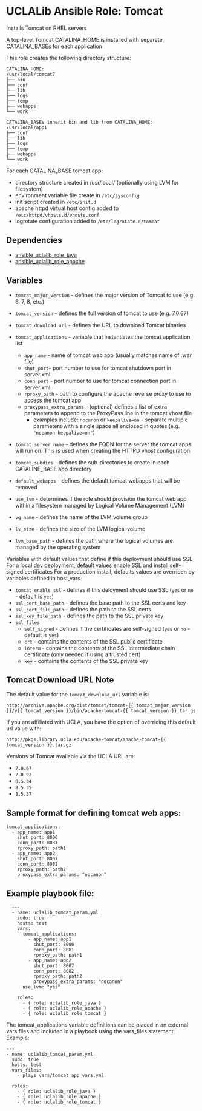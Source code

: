 # UCLALib Ansible Role: Tomcat

Installs Tomcat on RHEL servers

A top-level Tomcat CATALINA_HOME is installed with separate CATALINA_BASEs for each application

This role creates the following directory structure:

```
CATALINA_HOME:
/usr/local/tomcat7
├── bin
├── conf
├── lib
├── logs
├── temp
├── webapps
└── work

CATALINA_BASEs inherit bin and lib from CATALINA_HOME:
/usr/local/app1
├── conf
├── lib
├── logs
├── temp
├── webapps
└── work
```
For each CATALINA_BASE tomcat app:
* directory structure created in /usr/local/ (optionally using LVM for filesystem)
* environment variable file create in `/etc/sysconfig`
* init script created in `/etc/init.d`
* apache httpd virtual host config added to `/etc/httpd/vhosts.d/vhosts.conf`
* logrotate configuration added to `/etc/logrotate.d/tomcat`

## Dependencies

* [ansible_uclalib_role_java](https://github.com/UCLALibrary/ansible_uclalib_role_java)
* [ansible_uclalib_role_apache](https://github.com/UCLALibrary/ansible_uclalib_role_apache)

## Variables

  * `tomcat_major_version` - defines the major version of Tomcat to use (e.g. 6, 7, 8, etc.)

  * `tomcat_version` - defines the full version of tomcat to use (e.g. 7.0.67)

  * `tomcat_download_url` - defines the URL to download Tomcat binaries

  * `tomcat_applications` - variable that instantiates the tomcat application list
    * `app_name` - name of tomcat web app (usually matches name of .war file)
    * `shut_port`- port number to use for tomcat shutdown port in server.xml
    * `conn_port` - port number to use for tomcat connection port in server.xml
    * `rproxy_path` - path to configure the apache reverse proxy to use to access the tomcat app
    * `proxypass_extra_params` - (optional) defines a list of extra parameters to append to the ProxyPass line in the tomcat vhost file
        * examples include: `nocanon` or `keepalive=on` - separate multiple parameters with a single space all enclosed in quotes (e.g. `"nocanon keepalive=on"`)

  * `tomcat_server_name` - defines the FQDN for the server the tomcat apps will run on. This is used when creating the HTTPD vhost configuration

  * `tomcat_subdirs` - defines the sub-directories to create in each CATALINE_BASE app directory

  * `default_webapps` - defines the default tomcat webapps that will be removed

  * `use_lvm` - determines if the role should provision the tomcat web app within a filesystem managed by Logical Volume Management (LVM)

  * `vg_name` - defines the name of the LVM volume group

  * `lv_size` - defines the size of the LVM logical volume

  * `lvm_base_path` - defines the path where the logical volumes are managed by the operating system

Variables with default values that define if this deployment should use SSL
For a local dev deployment, default values enable SSL and install self-signed certificates
For a production install, defaults values are overriden by variables defined in host_vars
  * `tomcat_enable_ssl` - defines if this deloyment should use SSL (`yes` or `no` - default is `yes`)
  * `ssl_cert_base_path` - defines the base path to the SSL certs and key
  * `ssl_cert_file_path` - defines the path to the SSL certs
  * `ssl_key_file_path` - defines the path to the SSL private key
  * `ssl_files`
      * `self_signed` - defines if the certificates are self-signed (`yes` or `no` - default is `yes`)
      * `crt` - contains the contents of the SSL public certificate
      * `interm` - contains the contents of the SSL intermediate chain certificate (only needed if using a trusted cert)
      * `key` - contains the contents of the SSL private key

## Tomcat Download URL Note

The default value for the `tomcat_download_url` variable is:

`http://archive.apache.org/dist/tomcat/tomcat-{{ tomcat_major_version }}/v{{ tomcat_version }}/bin/apache-tomcat-{{ tomcat_version }}.tar.gz`

If you are affiliated with UCLA, you have the option of overriding this default url value with:

`http://pkgs.library.ucla.edu/apache-tomcat/apache-tomcat-{{ tomcat_version }}.tar.gz`

Versions of Tomcat available via the UCLA URL are:

* `7.0.67`
* `7.0.92`
* `8.5.34`
* `8.5.35`
* `8.5.37`

## Sample format for defining tomcat web apps:
  ```
  tomcat_applications:
    - app_name: app1
      shut_port: 8006
      conn_port: 8081
      rproxy_path: path1
    - app_name: app2
      shut_port: 8007
      conn_port: 8082
      rproxy_path: path2
      proxypass_extra_params: "nocanon"
  ```

## Example playbook file:
```
  ---
  - name: uclalib_tomcat_param.yml
    sudo: true
    hosts: test
    vars:
      tomcat_applications:
        - app_name: app1
          shut_port: 8006
          conn_port: 8081
          rproxy_path: path1
        - app_name: app2
          shut_port: 8007
          conn_port: 8082
          rproxy_path: path2
          proxypass_extra_params: "nocanon"
      use_lvm: "yes"

    roles:
      - { role: uclalib_role_java }
      - { role: uclalib_role_apache }
      - { role: uclalib_role_tomcat }
```

  The tomcat_applications variable definitions can be placed in an external vars files and included in a playbook using the vars_files statement:
  Example:
  ```
  ---
  - name: uclalib_tomcat_param.yml
    sudo: true
    hosts: test
    vars_files:
      - plays_vars/tomcat_app_vars.yml

    roles:
      - { role: uclalib_role_java }
      - { role: uclalib_role_apache }
      - { role: uclalib_role_tomcat }
  ```
